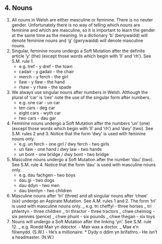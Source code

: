 ## 4. Nouns

1. All nouns in Welsh are either masculine or feminine. There is no neuter gender. Unfortunately there is no way of telling which nouns are feminine and which are masculine, so it is important to learn the gender at the same time as the meaning. In a dictionary ‘b’ (benywaidd) will denote feminine nouns and ‘g’ (gwrywaidd) will denote masculine nouns.
2. Singular, feminine nouns undergo a Soft Mutation after the definite article ‘y’ (the) (except those words which begin with ‘ll’ and ‘rh’). See S.M. rule 1.
   - e.g. tref - y dref - the town
   - cadair - y gadair - the chair
   - merch - y ferch - the girl
   - llaw - y llaw - the hand
   - rhaw - y rhaw - the spade
3. We always use singular nouns after numbers in Welsh. Although the plural of ‘car’ is ‘ceir’ note the use of the singular form after numbers.
   - e.g. one car - un car
   - ten cars - deg car
   - eight cars - wyth car
   - two cars - dau gar
4. Feminine nouns undergo a Soft Mutation after the numbers ‘un’ (one) (except those words which begin with ‘ll’ and ‘rh’) and ‘dwy’ (two). See S.M. rules 2 and 3. Notice that the form ‘dwy’ is used with feminine nouns only.
   - e.g. un ferch - one girl / dwy ferch - two girls
   - un llaw - one hand / dwy law - two hands
   - un bont - one bridge / dwy bont - two bridge
5. Masculine nouns undergo a Soft Mutation after the number ‘dau’ (two). See S.M. rule 4. Notice that the form ‘dau’ is used with masculine nouns only.
   - e.g. dau fachgen - two boys
   - dau gi - two dogs
   - dau ddyn - two men
   - dau blentyn - two children
6. Masculine nouns after ‘tri’ (three) and all singular nouns after ‘chwe’ (six) undergo an Aspirate Mutation. See A.M. rules 1 and 2. The form ‘tri’ is used
   with masculine nouns only.
   _ e.g. tri cheffyl - three horses
   _ tri phlentyn - three children
   _ tri thractor - three tractors
   _ chwe cheiniog - six pennies (pence)
   _ chwe phunt - six pounds
   _ chwe thegan - six toys
7. Nouns will undergo a Soft Mutation after the linking ‘yn’.
   See S.M. rule 12.
   _ e.g. Roedd Mair yn ddoctor. - Mair was a doctor.
   _ Mae e’n filiwnydd. (S.W.) - He’s a millionaire. \* Dydy o ddim yn brifathro.- He isn’t a headmaster. (N.W.)
